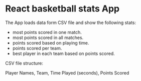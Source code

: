 # React basketball stats App

The App loads data form CSV file and show the following stats:

- most points scored in one match.
- most points scored in all matches.
- points scored based on playing time.
- points scored per team.
- best player in each team based on points scored.

CSV file structure:

Player Names, Team, Time Played (seconds), Points Scored
